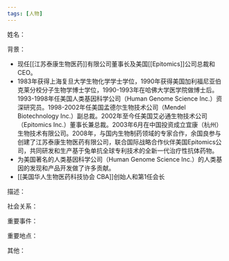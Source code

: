 ```yaml
---
tags: [人物]
---
```


姓名：


背景：
- 现任[[江苏泰康生物医药]]有限公司董事长及美国[[Epitomics]]公司总裁和CEO。
- 1983年获得上海复旦大学生物化学学士学位，1990年获得美国加利福尼亚伯克莱分校分子生物学博士学位，1990-1993年在哈佛大学医学院做博士后。1993-1998年任美国人类基因科学公司（Human Genome Science Inc.）资深研究员。1998-2002年任美国孟德尔生物技术公司（Mendel Biotechnology Inc.）副总裁。2002年至今任美国艾必通生物技术公司（Epitomics Inc.）董事长兼总裁。2003年6月在中国投资成立宜康（杭州）生物技术有限公司。2008年，与国内生物制药领域的专家合作，余国良参与创建了江苏泰康生物医药有限公司，联合国际战略合作伙伴美国Epitomics公司，共同研发和生产基于兔单抗全球专利技术的全新一代治疗性抗体药物。
- 为美国著名的人类基因科学公司（Human Genome Science Inc.）的人类基因的发现和产品开发做了许多贡献。
- [[美国华人生物医药科技协会 CBA]]创始人和第1任会长

描述：

社会关系：

重要事件：

重要地点：

其他：
